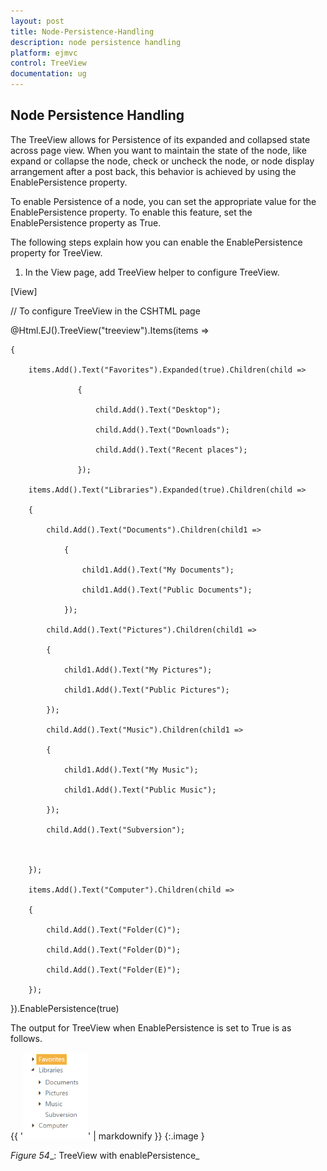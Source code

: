 ```yaml
---
layout: post
title: Node-Persistence-Handling
description: node persistence handling
platform: ejmvc
control: TreeView
documentation: ug
---
```


## Node Persistence Handling

The TreeView allows for Persistence of its expanded and collapsed state across page view. When you want to maintain the state of the node, like expand or collapse the node, check or uncheck the node, or node display arrangement after a post back, this behavior is achieved by using the EnablePersistence property.

To enable Persistence of a node, you can set the appropriate value for the EnablePersistence property. To enable this feature, set the EnablePersistence property as True.

The following steps explain how you can enable the EnablePersistence property for TreeView.

1. In the View page, add TreeView helper to configure TreeView.





[View]

// To configure TreeView in the CSHTML page

@Html.EJ().TreeView("treeview").Items(items =>

    {

        items.Add().Text("Favorites").Expanded(true).Children(child =>

                   {

                       child.Add().Text("Desktop");

                       child.Add().Text("Downloads");

                       child.Add().Text("Recent places");

                   });

        items.Add().Text("Libraries").Expanded(true).Children(child =>

        {

            child.Add().Text("Documents").Children(child1 =>

                {

                    child1.Add().Text("My Documents");

                    child1.Add().Text("Public Documents");

                });

            child.Add().Text("Pictures").Children(child1 =>

            {

                child1.Add().Text("My Pictures");

                child1.Add().Text("Public Pictures");

            });

            child.Add().Text("Music").Children(child1 =>

            {

                child1.Add().Text("My Music");

                child1.Add().Text("Public Music");

            });

            child.Add().Text("Subversion");



        });

        items.Add().Text("Computer").Children(child =>

        {

            child.Add().Text("Folder(C)");

            child.Add().Text("Folder(D)");

            child.Add().Text("Folder(E)");

        });

}).EnablePersistence(true)





The output for TreeView when EnablePersistence is set to True is as follows.



{{ '![](Node-Persistence-Handling_images/Node-Persistence-Handling_img1.png)' | markdownify }}
{:.image }


_Figure_ _54__: TreeView with enablePersistence_

